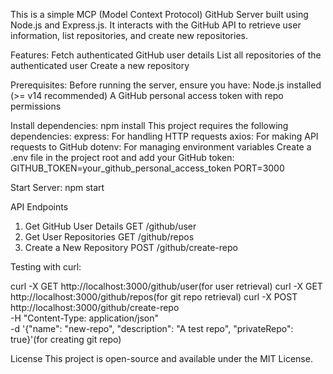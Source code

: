 This is a simple MCP (Model Context Protocol) GitHub Server built using Node.js and Express.js. It interacts with the GitHub API to retrieve user information, list repositories, and create new repositories.

Features:
Fetch authenticated GitHub user details
List all repositories of the authenticated user
Create a new repository

Prerequisites:
Before running the server, ensure you have:
Node.js installed (>= v14 recommended)
A GitHub personal access token with repo permissions

Install dependencies:
npm install
This project requires the following dependencies:
express: For handling HTTP requests
axios: For making API requests to GitHub
dotenv: For managing environment variables Create a .env file in the project root and add your GitHub token: GITHUB_TOKEN=your_github_personal_access_token PORT=3000

Start Server: npm start

API Endpoints
1. Get GitHub User Details
GET /github/user
2. Get User Repositories
GET /github/repos
3. Create a New Repository
POST /github/create-repo

Testing with curl:

curl -X GET http://localhost:3000/github/user(for user retrieval)
curl -X GET http://localhost:3000/github/repos(for git repo retrieval)
curl -X POST http://localhost:3000/github/create-repo \
-H "Content-Type: application/json" \
-d '{"name": "new-repo", "description": "A test repo", "privateRepo": true}'(for creating git repo)

License
This project is open-source and available under the MIT License.


